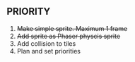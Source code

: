 

## PRIORITY


1. ~~Make simple sprite. Maximum 1 frame~~ 
2. ~~Add sprite as Phaser physcis sprite~~
3. Add collision to tiles
4. Plan and set priorities